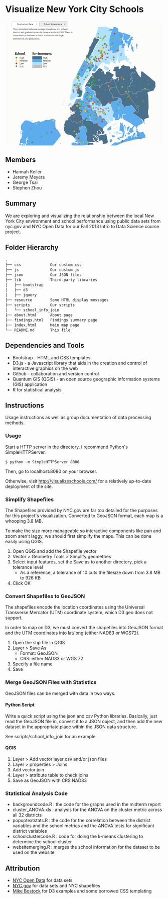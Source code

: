 Visualize New York City Schools
===============================

![Screen shot](img/map_cropped.png)

Members
-------

*   Hannah Keiler
*   Jeremy Meyers
*   George Tsai
*   Stephen Zhou

Summary
-------

We are exploring and visualizing the relationship between the local New York
City environment and school performance using public data sets from nyc.gov and
NYC Open Data for our Fall 2013 Intro to Data Science course project.

Folder Hierarchy
----------------

    .
    ├── css             Our custom css
    ├── js              Our custom js
    ├── json            Our JSON files
    ├── lib             Third-party libraries
    │   ├── bootstrap
    │   ├── d3
    │   ├── jquery
    ├── resource        Some HTML display messages
    ├── scripts         Our scripts
    │   └── school_info_join
    ├── about.html      About page
    ├── findings.html   Findings summary page
    ├── index.html      Main map page
    └── README.md       This file


Dependencies and Tools
----------------------

*   Bootstrap - HTML and CSS templates
*   D3.js -  a Javascript library that aids in the creation and control of
    interactive graphics on the web
*   Github - collaboration and version control
*   Quantum GIS (QGIS) - an open source geographic information systems (GIS)
    application
*   R for statistical analysis
   
Instructions
------------

Usage instructions as well as group documentation of data processing methods.

### Usage

Start a HTTP server in the directory. I recommend Python's SimpleHTTPServer.

    $ python -m SimpleHTTPServer 8080

Then, go to localhost:8080 on your browser.

Otherwise, visit http://visualizeschools.com/ for a relatively up-to-date
deployment of the site.

### Simplify Shapefiles

The Shapefiles provided by NYC.gov are far too detailed for the purposes for
this project's visualization. Converted to GeoJSON format, each map is a
whooping 3.8 MB.

To make the size more manageable so interactive components like pan and zoom
aren't laggy, we should first simplify the maps. This can be done easily using
QGIS.

1.  Open QGIS and add the Shapefile vector
2.  Vector > Geometry Tools > Simplify geometries
3.  Select input features, set the Save as to another directory, pick a
    tolerance level
    *   As a reference, a tolerance of 10 cuts the filesize down from 3.8 MB to
        926 KB 
4.  Click OK

### Convert Shapefiles to GeoJSON

The shapefiles encode the location coordinates using the Universal Transverse
Mercator (UTM) coordinate system, which D3 geo does not support.

In order to map on D3, we must convert the shapefiles into GeoJSON format and
the UTM coordinates into lat/long (either NAD83 or WGS72).

1.  Open the shp file in QGIS
2.  Layer > Save As
    *   Format: GeoJSON
    *   CRS: either NAD83 or WGS 72 
3.  Specify a file name
4.  Save

### Merge GeoJSON Files with Statistics

GeoJSON files can be merged with data in two ways.

#### Python Script

Write a quick script using the json and csv Python libraries. Basically, just
read the GeoJSON file in, convert it to a JSON object, and then add the new
dataset in the appropriate place within the JSON data structure.

See scripts/school\_info\_join for an example.

#### QGIS

1. Layer > Add vector layer csv and/or json files
2. Layer > properties > Joins
3. Add vector join
4. Layer > attribute table to check joins
5. Save as GeoJSON with CRS NAD83

### Statistical Analysis Code
*   backgroundcode.R : the code for the graphs used in the midterm report
*   cluster\_ANOVA.xls : analysis for the ANOVA on the cluster metric across all 32 districts
*   popuptextstats.R : the code for the correlation between the district variables and the school metrics and the ANOVA tests for significant district variables
*   schoolclustercode.R : code for doing the k-means clustering to determine the school cluster
*   websitemerging.R : merges the school information for the dataset to be used on the website

Attribution
-----------

*   [NYC Open Data](https://nycopendata.socrata.com/) for data sets
*   [NYC.gov](http://www1.nyc.gov/) for data sets and NYC shapefiles
*   [Mike Bostock](http://bl.ocks.org/mbostock) for D3 examples and some
    borrowed CSS templating
